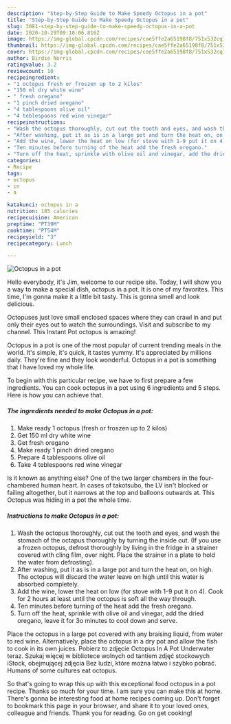 ```yaml
---
description: "Step-by-Step Guide to Make Speedy Octopus in a pot"
title: "Step-by-Step Guide to Make Speedy Octopus in a pot"
slug: 3081-step-by-step-guide-to-make-speedy-octopus-in-a-pot
date: 2020-10-29T09:10:06.816Z
image: https://img-global.cpcdn.com/recipes/cae5ffe2a65198f8/751x532cq70/octopus-in-a-pot-recipe-main-photo.jpg
thumbnail: https://img-global.cpcdn.com/recipes/cae5ffe2a65198f8/751x532cq70/octopus-in-a-pot-recipe-main-photo.jpg
cover: https://img-global.cpcdn.com/recipes/cae5ffe2a65198f8/751x532cq70/octopus-in-a-pot-recipe-main-photo.jpg
author: Birdie Norris
ratingvalue: 3.2
reviewcount: 10
recipeingredient:
- "1 octopus fresh or froszen up to 2 kilos"
- "150 ml dry white wine"
- " fresh oregano"
- "1 pinch dried oregano"
- "4 tablespoons olive oil"
- "4 teblespoons red wine vinegar"
recipeinstructions:
- "Wash the octopus thoroughly, cut out the tooth and eyes, and wash the stomach of the octapus thoroughly by turning the inside out. (If you use a frozen octopus, defrost thoroughly by living in the fridge in a strainer covered with cling film, over night. Place the strainer in a plate to hold the water from defrosting)."
- "After washing, put it as is in a large pot and turn the heat on, on high. The octopus will discard the water leave on high until this water is absorbed completely."
- "Add the wine, lower the heat on low (for stove with 1-9 put it on 4). Cook for 2 hours at least until the octopus is soft all the way through."
- "Ten minutes before turning of the heat add the fresh oregano."
- "Turn off the heat, sprinkle with olive oil and vinegar, add the dried oregano, leave it for 3o minutes to cool down and serve."
categories:
- Recipe
tags:
- octopus
- in
- a

katakunci: octopus in a 
nutrition: 185 calories
recipecuisine: American
preptime: "PT39M"
cooktime: "PT54M"
recipeyield: "3"
recipecategory: Lunch

---
```



![Octopus in a pot](https://img-global.cpcdn.com/recipes/cae5ffe2a65198f8/751x532cq70/octopus-in-a-pot-recipe-main-photo.jpg)

Hello everybody, it's Jim, welcome to our recipe site. Today, I will show you a way to make a special dish, octopus in a pot. It is one of my favorites. This time, I'm gonna make it a little bit tasty. This is gonna smell and look delicious.

Octopuses just love small enclosed spaces where they can crawl in and put only their eyes out to watch the surroundings. Visit and subscribe to my channel. This Instant Pot octopus is amazing!

Octopus in a pot is one of the most popular of current trending meals in the world. It's simple, it's quick, it tastes yummy. It's appreciated by millions daily. They're fine and they look wonderful. Octopus in a pot is something that I have loved my whole life.


To begin with this particular recipe, we have to first prepare a few ingredients. You can cook octopus in a pot using 6 ingredients and 5 steps. Here is how you can achieve that.

<!--inarticleads1-->

##### The ingredients needed to make Octopus in a pot:

1. Make ready 1 octopus (fresh or froszen up to 2 kilos)
1. Get 150 ml dry white wine
1. Get  fresh oregano
1. Make ready 1 pinch dried oregano
1. Prepare 4 tablespoons olive oil
1. Take 4 teblespoons red wine vinegar


Is it known as anything else? One of the two larger chambers in the four-chambered human heart. In cases of takotsubo, the LV isn&#39;t blocked or failing altogether, but it narrows at the top and balloons outwards at. This Octopus was hiding in a pot the whole time. 

<!--inarticleads2-->

##### Instructions to make Octopus in a pot:

1. Wash the octopus thoroughly, cut out the tooth and eyes, and wash the stomach of the octapus thoroughly by turning the inside out. (If you use a frozen octopus, defrost thoroughly by living in the fridge in a strainer covered with cling film, over night. Place the strainer in a plate to hold the water from defrosting).
1. After washing, put it as is in a large pot and turn the heat on, on high. The octopus will discard the water leave on high until this water is absorbed completely.
1. Add the wine, lower the heat on low (for stove with 1-9 put it on 4). Cook for 2 hours at least until the octopus is soft all the way through.
1. Ten minutes before turning of the heat add the fresh oregano.
1. Turn off the heat, sprinkle with olive oil and vinegar, add the dried oregano, leave it for 3o minutes to cool down and serve.


Place the octopus in a large pot covered with any braising liquid, from water to red wine. Alternatively, place the octopus in a dry pot and allow the fish to cook in its own juices. Pobierz to zdjęcie Octopus In A Pot Underwater teraz. Szukaj więcej w bibliotece wolnych od tantiem zdjęć stockowych iStock, obejmującej zdjęcia Bez ludzi, które można łatwo i szybko pobrać. Humans of some cultures eat octopus. 

So that's going to wrap this up with this exceptional food octopus in a pot recipe. Thanks so much for your time. I am sure you can make this at home. There's gonna be interesting food at home recipes coming up. Don't forget to bookmark this page in your browser, and share it to your loved ones, colleague and friends. Thank you for reading. Go on get cooking!
